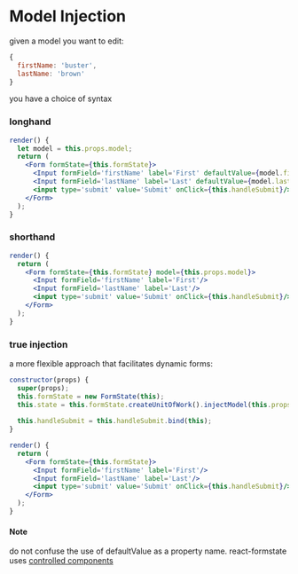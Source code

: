 # Model Injection

given a model you want to edit:

```jsx
{
  firstName: 'buster',
  lastName: 'brown'
}
```

you have a choice of syntax

### longhand

```jsx
render() {
  let model = this.props.model;
  return (
    <Form formState={this.formState}>
      <Input formField='firstName' label='First' defaultValue={model.firstName}/>
      <Input formField='lastName' label='Last' defaultValue={model.lastName}/>
      <input type='submit' value='Submit' onClick={this.handleSubmit}/>
    </Form>
  );
}
```

### shorthand

```jsx
render() {
  return (
    <Form formState={this.formState} model={this.props.model}>
      <Input formField='firstName' label='First'/>
      <Input formField='lastName' label='Last'/>
      <input type='submit' value='Submit' onClick={this.handleSubmit}/>
    </Form>
  );
}
```

### true injection

a more flexible approach that facilitates dynamic forms:

```jsx
constructor(props) {
  super(props);
  this.formState = new FormState(this);
  this.state = this.formState.createUnitOfWork().injectModel(this.props.model);
  
  this.handleSubmit = this.handleSubmit.bind(this);
}

render() {
  return (
    <Form formState={this.formState}>
      <Input formField='firstName' label='First'/>
      <Input formField='lastName' label='Last'/>
      <input type='submit' value='Submit' onClick={this.handleSubmit}/>
    </Form>
  );
}
```

#### Note

do not confuse the use of defaultValue as a property name. react-formstate uses [controlled components](https://facebook.github.io/react/docs/forms.html#controlled-components)
